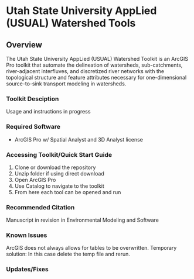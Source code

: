 # Utah State University AppLied (USUAL) Watershed Tools

## Overview
The Utah State University AppLied (USUAL) Watershed Toolkit is an ArcGIS Pro toolkit that automate the delineation of watersheds, sub-catchments, river-adjacent interfluves, and discretized river networks with the topological structure and feature attributes necessary for one-dimensional source-to-sink transport modeling in watersheds. 

### Toolkit Desciption 

Usage and instructions in progress

### Required Software

- ArcGIS Pro w/ Spatial Analyst and 3D Analyst license

### Accessing Toolkit/Quick Start Guide

1) Clone or download the repository
2) Unzip folder if using direct download
3) Open ArcGIS Pro
4) Use Catalog to navigate to the toolkit
5) From here each tool can be opened and run

### Recommended Citation
Manuscript in revision in Environmental Modeling and Software 

### Known Issues
ArcGIS does not always allows for tables to be overwritten. Temporary solution: In this case delete the temp file and rerun. 

### Updates/Fixes
